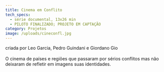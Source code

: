 ```yaml
---
title: Cinema em Conflito
tech_specs:
  - série documental, 13x26 min
  - PILOTO FINALIZADO; PROJETO EM CAPTAÇÃO
category: Projetos
image: /uploads/cineconfl.jpg
---
```

criada por Leo Garcia, Pedro Guindani e Giordano Gio\
\
O cinema de países e regiões que passaram por sérios conflitos mas não deixaram de refletir em imagens suas identidades.